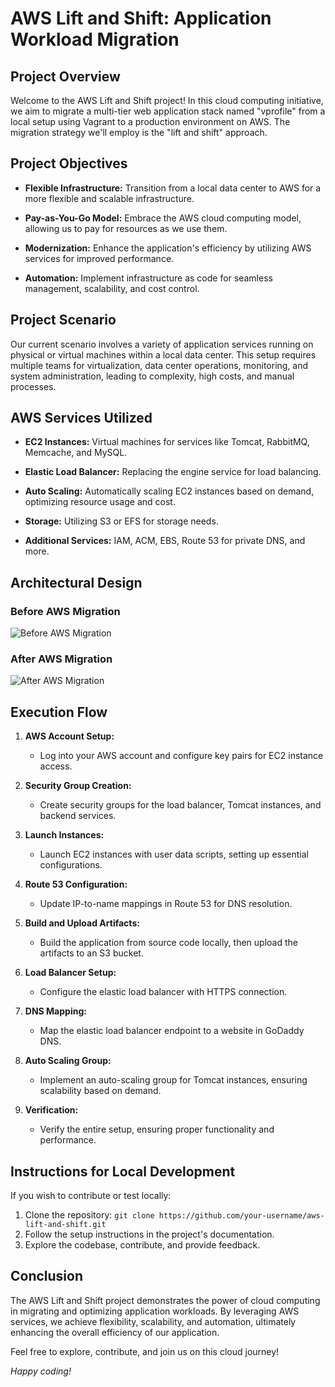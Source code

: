 # AWS Lift and Shift: Application Workload Migration

## Project Overview

Welcome to the AWS Lift and Shift project! In this cloud computing initiative, we aim to migrate a multi-tier web application stack named "vprofile" from a local setup using Vagrant to a production environment on AWS. The migration strategy we'll employ is the "lift and shift" approach.

## Project Objectives

- **Flexible Infrastructure:** Transition from a local data center to AWS for a more flexible and scalable infrastructure.
  
- **Pay-as-You-Go Model:** Embrace the AWS cloud computing model, allowing us to pay for resources as we use them.

- **Modernization:** Enhance the application's efficiency by utilizing AWS services for improved performance.

- **Automation:** Implement infrastructure as code for seamless management, scalability, and cost control.

## Project Scenario

Our current scenario involves a variety of application services running on physical or virtual machines within a local data center. This setup requires multiple teams for virtualization, data center operations, monitoring, and system administration, leading to complexity, high costs, and manual processes.

## AWS Services Utilized

- **EC2 Instances:** Virtual machines for services like Tomcat, RabbitMQ, Memcache, and MySQL.
  
- **Elastic Load Balancer:** Replacing the engine service for load balancing.
  
- **Auto Scaling:** Automatically scaling EC2 instances based on demand, optimizing resource usage and cost.

- **Storage:** Utilizing S3 or EFS for storage needs.

- **Additional Services:** IAM, ACM, EBS, Route 53 for private DNS, and more.

## Architectural Design

### Before AWS Migration
![Before AWS Migration](link_to_before_migration_diagram)

### After AWS Migration
![After AWS Migration](link_to_after_migration_diagram)

## Execution Flow

1. **AWS Account Setup:**
   - Log into your AWS account and configure key pairs for EC2 instance access.

2. **Security Group Creation:**
   - Create security groups for the load balancer, Tomcat instances, and backend services.

3. **Launch Instances:**
   - Launch EC2 instances with user data scripts, setting up essential configurations.

4. **Route 53 Configuration:**
   - Update IP-to-name mappings in Route 53 for DNS resolution.

5. **Build and Upload Artifacts:**
   - Build the application from source code locally, then upload the artifacts to an S3 bucket.

6. **Load Balancer Setup:**
   - Configure the elastic load balancer with HTTPS connection.

7. **DNS Mapping:**
   - Map the elastic load balancer endpoint to a website in GoDaddy DNS.

8. **Auto Scaling Group:**
   - Implement an auto-scaling group for Tomcat instances, ensuring scalability based on demand.

9. **Verification:**
   - Verify the entire setup, ensuring proper functionality and performance.

## Instructions for Local Development

If you wish to contribute or test locally:

1. Clone the repository: `git clone https://github.com/your-username/aws-lift-and-shift.git`
2. Follow the setup instructions in the project's documentation.
3. Explore the codebase, contribute, and provide feedback.

## Conclusion

The AWS Lift and Shift project demonstrates the power of cloud computing in migrating and optimizing application workloads. By leveraging AWS services, we achieve flexibility, scalability, and automation, ultimately enhancing the overall efficiency of our application.

Feel free to explore, contribute, and join us on this cloud journey!

*Happy coding!*
